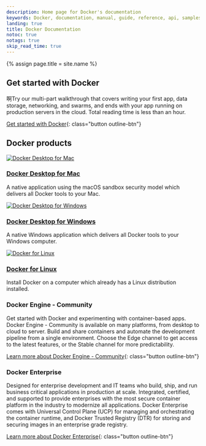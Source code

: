 ```yaml
---
description: Home page for Docker's documentation
keywords: Docker, documentation, manual, guide, reference, api, samples
landing: true
title: Docker Documentation
notoc: true
notags: true
skip_read_time: true
---
```

{% assign page.title = site.name %}

## Get started with Docker

啊Try our multi-part walkthrough that covers writing your first app,
data storage, networking, and swarms, and ends with your app running on
production servers in the cloud. Total reading time is less than an hour.

[Get started with Docker](/get-started/){: class="button outline-btn"}

## Docker products

<div class="component-container">
    <!--start row-->
    <div class="row">
        <div class="col-sm-12 col-md-12 col-lg-4 block">
            <div class="component">
                <div class="component-icon">
                    <a href="docker-for-mac/install/"> <img src="../images/apple_48.svg" alt="Docker Desktop for Mac"> </a>
                </div>
                <h3 id="docker-for-mac"><a href="docker-for-mac/install/">Docker Desktop for Mac</a></h3>
                <p>A native application using the macOS sandbox security model which delivers all Docker tools to your Mac.</p>
            </div>
        </div>
        <div class="col-sm-12 col-md-12 col-lg-4 block">
            <div class="component">
                <div class="component-icon">
                    <a href="docker-for-windows/install/"> <img src="../images/windows_48.svg" alt="Docker Desktop for Windows"> </a>
                </div>
                <h3 id="docker-for-windows"><a href="docker-for-windows/install/">Docker Desktop for Windows</a></h3>
                <p>A native Windows application which delivers all Docker tools to your Windows computer.</p>
            </div>
        </div>
        <div class="col-sm-12 col-md-12 col-lg-4 block">
            <div class="component">
                <div class="component-icon">
                    <a href="install/linux/ubuntu/"> <img src="../images/linux_48.svg" alt="Docker for Linux"> </a>
                </div>
                <h3 id="docker-for-linux"><a href="install/linux/ubuntu/">Docker for Linux</a></h3>
                <p>Install Docker on a computer which already has a Linux distribution installed.</p>
            </div>
        </div>
    </div>
</div>

<div class="row">
<div markdown="1" class="col-xs-12 col-sm-12 col-md-12 col-lg-6 block">

### Docker Engine - Community

Get started with Docker and experimenting with container-based apps. Docker Engine - Community
is available on many platforms, from desktop to cloud to server. Build and share
containers and automate the development pipeline from a single environment.
Choose the Edge channel to get access to the latest features, or the Stable
channel for more predictability.

[Learn more about Docker Engine - Community](/install/){: class="button outline-btn"}

</div>
<div markdown="1" class="col-xs-12 col-sm-12 col-md-12 col-lg-6 block">

### Docker Enterprise

Designed for enterprise development and IT teams who build, ship, and run
business critical applications in production at scale. Integrated, certified,
and supported to provide enterprises with the most secure container platform in
the industry to modernize all applications. Docker Enterprise comes with Universal Control Plane (UCP) for managing and orchestrating the container runtime, and Docker Trusted Registry (DTR) for storing and securing images in an enterprise grade registry.

[Learn more about Docker Enterprise](/ee/){: class="button outline-btn"}

</div>
</div><!-- end row -->
